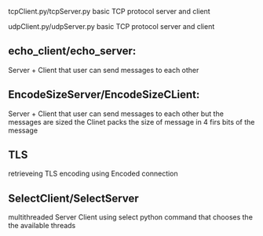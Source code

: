 
tcpClient.py/tcpServer.py
basic TCP protocol server and client


udpClient.py/udpServer.py
basic TCP protocol server and client

echo_client/echo_server:
----------------------------------------
Server + Client that user can send messages to each other


EncodeSizeServer/EncodeSizeCLient:
----------------------------------------
Server + Client that user can send messages to each other but the messages are sized 
the Clinet packs the size of message in 4 firs bits of the message


TLS
------------------
retrieveing TLS encoding using Encoded connection


SelectClient/SelectServer
--------------------------
multithreaded Server Client  using select python command that chooses the the available threads
